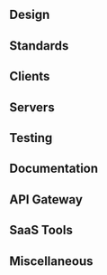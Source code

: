 ## Design


## Standards


## Clients


## Servers


## Testing


## Documentation


## API Gateway


## SaaS Tools


## Miscellaneous

